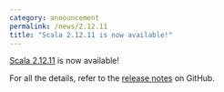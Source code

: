 ```yaml
---
category: announcement
permalink: /news/2.12.11
title: "Scala 2.12.11 is now available!"
---
```

[Scala 2.12.11](https://github.com/scala/scala/releases/tag/v2.12.11) is now available!

For all the details, refer to the [release notes](https://github.com/scala/scala/releases/tag/v2.12.11) on GitHub.
